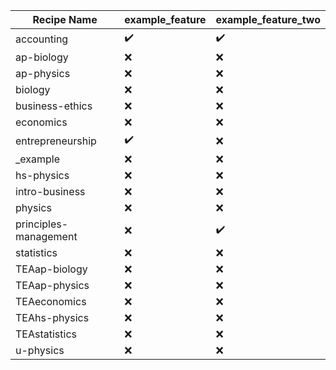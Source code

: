 | Recipe Name | example_feature | example_feature_two |
| --- | --- | --- |
| accounting | :heavy_check_mark: | :heavy_check_mark: |
| ap-biology | :x: | :x: |
| ap-physics | :x: | :x: |
| biology | :x: | :x: |
| business-ethics | :x: | :x: |
| economics | :x: | :x: |
| entrepreneurship | :heavy_check_mark: | :x: |
| _example | :x: | :x: |
| hs-physics | :x: | :x: |
| intro-business | :x: | :x: |
| physics | :x: | :x: |
| principles-management | :x: | :heavy_check_mark: |
| statistics | :x: | :x: |
| TEAap-biology | :x: | :x: |
| TEAap-physics | :x: | :x: |
| TEAeconomics | :x: | :x: |
| TEAhs-physics | :x: | :x: |
| TEAstatistics | :x: | :x: |
| u-physics | :x: | :x: |
